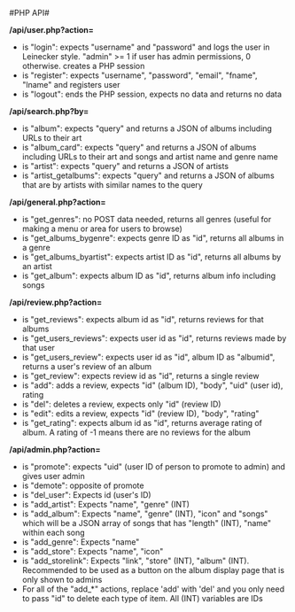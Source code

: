 #PHP API#

**/api/user.php?action=<ACTION>**
* <ACTION> is "login": expects "username" and "password" and logs the user in Leinecker style. "admin" >= 1 if user has admin permissions, 0 otherwise. creates a PHP session
* <ACTION> is "register": expects "username", "password", "email", "fname", "lname" and registers user
* <ACTION> is "logout": ends the PHP session, expects no data and returns no data

**/api/search.php?by=<TYPE>**
* <TYPE> is "album": expects "query" and returns a JSON of albums including URLs to their art
* <TYPE> is "album_card": expects "query" and returns a JSON of albums including URLs to their art and songs and artist name and genre name
* <TYPE> is "artist": expects "query" and returns a JSON of artists
* <TYPE> is "artist_getalbums": expects "query" and returns a JSON of albums that are by artists with similar names to the query

**/api/general.php?action=<ACTION>**
* <ACTION> is "get_genres": no POST data needed, returns all genres (useful for making a menu or area for users to browse)
* <ACTION> is "get_albums_bygenre": expects genre ID as "id", returns all albums in a genre
* <ACTION> is "get_albums_byartist": expects artist ID as "id", returns all albums by an artist
* <ACTION> is "get_album": expects album ID as "id", returns album info including songs

**/api/review.php?action=<ACTION>**
* <ACTION> is "get_reviews": expects album id as "id", returns reviews for that albums
* <ACTION> is "get_users_reviews": expects user id as "id", returns reviews made by that user
* <ACTION> is "get_users_review": expects user id as "id", album ID as "albumid", returns a user's review of an album
* <ACTION> is "get_review": expects review id as "id", returns a single review
* <ACTION> is "add": adds a review, expects "id" (album ID), "body", "uid" (user id), rating
* <ACTION> is "del": deletes a review, expects only "id" (review ID)
* <ACTION> is "edit": edits a review, expects "id" (review ID), "body", "rating"
* <ACTION> is "get_rating": expects album id as "id", returns average rating of album. A rating of -1 means there are no reviews for the album

**/api/admin.php?action=<ACTION>**
* <ACTION> is "promote": expects "uid" (user ID of person to promote to admin) and gives user admin
* <ACTION> is "demote": opposite of promote
* <ACTION> is "del_user": Expects id (user's ID)
* <ACTION> is "add_artist": Expects "name", "genre" (INT)
* <ACTION> is "add_album": Expects "name", "genre" (INT), "icon" and "songs" which will be a JSON array of songs that has "length" (INT), "name"  within each song
* <ACTION> is "add_genre": Expects "name"
* <ACTION> is "add_store": Expects "name", "icon"
* <ACTION> is "add_storelink": Expects "link", "store" (INT), "album" (INT). Recommended to be used as a button on the album display page that is only shown to admins
* For all of the "add_*" actions, replace 'add' with 'del' and you only need to pass "id" to delete each type of item. All (INT) variables are IDs
